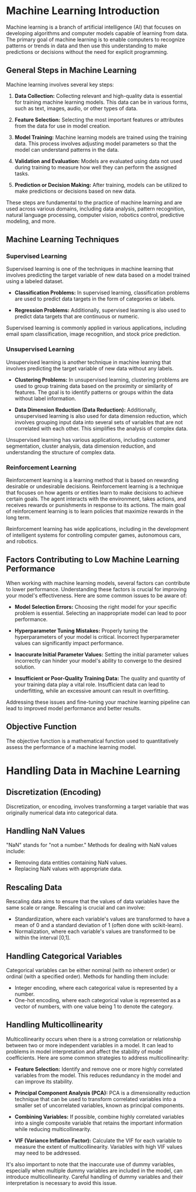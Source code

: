 # Machine Learning Introduction

Machine learning is a branch of artificial intelligence (AI) that focuses on developing algorithms and computer models capable of learning from data. The primary goal of machine learning is to enable computers to recognize patterns or trends in data and then use this understanding to make predictions or decisions without the need for explicit programming.

## General Steps in Machine Learning

Machine learning involves several key steps:

1. **Data Collection:** Collecting relevant and high-quality data is essential for training machine learning models. This data can be in various forms, such as text, images, audio, or other types of data.

2. **Feature Selection:** Selecting the most important features or attributes from the data for use in model creation.

3. **Model Training:** Machine learning models are trained using the training data. This process involves adjusting model parameters so that the model can understand patterns in the data.

4. **Validation and Evaluation:** Models are evaluated using data not used during training to measure how well they can perform the assigned tasks.

5. **Prediction or Decision Making:** After training, models can be utilized to make predictions or decisions based on new data.

These steps are fundamental to the practice of machine learning and are used across various domains, including data analysis, pattern recognition, natural language processing, computer vision, robotics control, predictive modeling, and more.

## Machine Learning Techniques

### Supervised Learning

Supervised learning is one of the techniques in machine learning that involves predicting the target variable of new data based on a model trained using a labeled dataset.

- **Classification Problems:** In supervised learning, classification problems are used to predict data targets in the form of categories or labels.

- **Regression Problems:** Additionally, supervised learning is also used to predict data targets that are continuous or numeric.

Supervised learning is commonly applied in various applications, including email spam classification, image recognition, and stock price prediction.

### Unsupervised Learning

Unsupervised learning is another technique in machine learning that involves predicting the target variable of new data without any labels.

- **Clustering Problems:** In unsupervised learning, clustering problems are used to group training data based on the proximity or similarity of features. The goal is to identify patterns or groups within the data without label information.

- **Data Dimension Reduction (Data Reduction):** Additionally, unsupervised learning is also used for data dimension reduction, which involves grouping input data into several sets of variables that are not correlated with each other. This simplifies the analysis of complex data.

Unsupervised learning has various applications, including customer segmentation, cluster analysis, data dimension reduction, and understanding the structure of complex data.

### Reinforcement Learning

Reinforcement learning is a learning method that is based on rewarding desirable or undesirable decisions. Reinforcement learning is a technique that focuses on how agents or entities learn to make decisions to achieve certain goals. The agent interacts with the environment, takes actions, and receives rewards or punishments in response to its actions. The main goal of reinforcement learning is to learn policies that maximize rewards in the long term.

Reinforcement learning has wide applications, including in the development of intelligent systems for controlling computer games, autonomous cars, and robotics.

## Factors Contributing to Low Machine Learning Performance

When working with machine learning models, several factors can contribute to lower performance. Understanding these factors is crucial for improving your model's effectiveness. Here are some common issues to be aware of:

- **Model Selection Errors:** Choosing the right model for your specific problem is essential. Selecting an inappropriate model can lead to poor performance.

- **Hyperparameter Tuning Mistakes:** Properly tuning the hyperparameters of your model is critical. Incorrect hyperparameter values can significantly impact performance.

- **Inaccurate Initial Parameter Values:** Setting the initial parameter values incorrectly can hinder your model's ability to converge to the desired solution.

- **Insufficient or Poor-Quality Training Data:** The quality and quantity of your training data play a vital role. Insufficient data can lead to underfitting, while an excessive amount can result in overfitting.

Addressing these issues and fine-tuning your machine learning pipeline can lead to improved model performance and better results.

## Objective Function
The objective function is a mathematical function used to quantitatively assess the performance of a machine learning model.

# Handling Data in Machine Learning

## Discretization (Encoding)
Discretization, or encoding, involves transforming a target variable that was originally numerical data into categorical data.

## Handling NaN Values
"NaN" stands for "not a number." Methods for dealing with NaN values include:
- Removing data entities containing NaN values.
- Replacing NaN values with appropriate data.

## Rescaling Data
Rescaling data aims to ensure that the values of data variables have the same scale or range. Rescaling is crucial and can involve:
- Standardization, where each variable's values are transformed to have a mean of 0 and a standard deviation of 1 (often done with scikit-learn).
- Normalization, where each variable's values are transformed to be within the interval [0,1].

## Handling Categorical Variables
Categorical variables can be either nominal (with no inherent order) or ordinal (with a specified order). Methods for handling them include:
- Integer encoding, where each categorical value is represented by a number.
- One-hot encoding, where each categorical value is represented as a vector of numbers, with one value being 1 to denote the category.

## Handling Multicollinearity

Multicollinearity occurs when there is a strong correlation or relationship between two or more independent variables in a model. It can lead to problems in model interpretation and affect the stability of model coefficients. Here are some common strategies to address multicollinearity:

- **Feature Selection:** Identify and remove one or more highly correlated variables from the model. This reduces redundancy in the model and can improve its stability.

- **Principal Component Analysis (PCA):** PCA is a dimensionality reduction technique that can be used to transform correlated variables into a smaller set of uncorrelated variables, known as principal components.

- **Combining Variables:** If possible, combine highly correlated variables into a single composite variable that retains the important information while reducing multicollinearity.

- **VIF (Variance Inflation Factor):** Calculate the VIF for each variable to measure the extent of multicollinearity. Variables with high VIF values may need to be addressed.

It's also important to note that the inaccurate use of dummy variables, especially when multiple dummy variables are included in the model, can introduce multicollinearity. Careful handling of dummy variables and their interpretation is necessary to avoid this issue.

